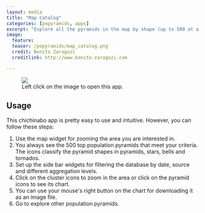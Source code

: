 ```yaml
---
layout: media
title: "Map Catalog"
categories: [popyramids, apps]
excerpt: "Explore all the pyramids in the map by shape (up to 500 at a time)."
image:
  feature: 
  teaser: /popyramids/map_catalog.png
  credit: Benito Zaragozí
  creditlink: http://www.benito-zaragozi.com

---
```


<figure>
	<a href="http://popyramids.chichinabo.org/apps/map_catalog/"  target="_blank"><img src="{{ site.url }}/images/popyramids/map_catalog.png"></a>
	<figcaption>Left click on the image to open this app.</figcaption>
</figure>


## Usage

This chichinabo app is pretty easy to use and intuitive. However, you can follow these steps:

1. Use the map widget for zooming the area you are interested in. 
2. You always see the 500 top population pyramids that meet your criteria. The icons classify the pyramid shapes in pyramids, stars, bells and tornados.
3. Set up the side bar widgets for filtering the database by date, source and different aggregation levels.
4. Click on the cluster icons to zoom in the area or click on the pyramid icons to see its chart.
5. You can use your mouse's right button on the chart for downloading it as an image file.
6. Go to explore other population pyramids.
